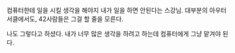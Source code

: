 컴퓨터한테 일을 시킬 생각을 해야지
내가 일을 하면 안된다는 스강님. 
대부분의 아우터 서클에서도, 42사람들은 그걸 할 줄을 모른다.

나도 그렇다고 하셨다.
내가 너무 많은 생각을 하려고 하는데 컴퓨터에게 그냥 맡겨야 된다.
